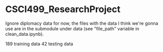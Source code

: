 # CSCI499_ResearchProject

Ignore diplomacy data for now, the files with the data I think we're gonna use are in the submodule under data (see "file_path" variable in clean_data.ipynb). 

189 training data 
42 testing data

